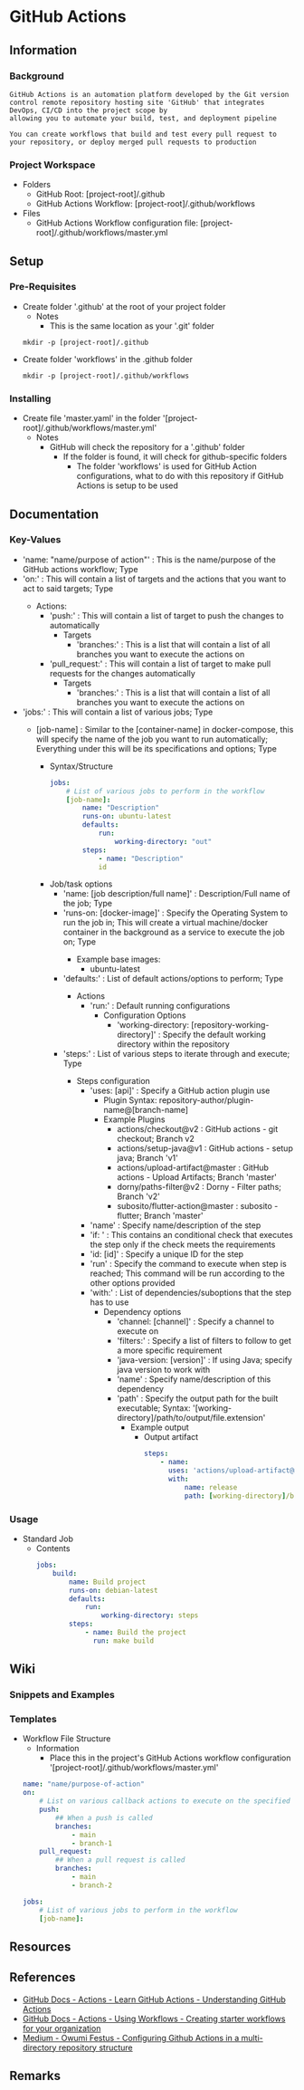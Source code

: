 # GitHub Actions

## Information

### Background
```
GitHub Actions is an automation platform developed by the Git version control remote repository hosting site 'GitHub' that integrates DevOps, CI/CD into the project scope by
allowing you to automate your build, test, and deployment pipeline

You can create workflows that build and test every pull request to your repository, or deploy merged pull requests to production
```

### Project Workspace
- Folders
    + GitHub Root: [project-root]/.github
    + GitHub Actions Workflow: [project-root]/.github/workflows
- Files
    + GitHub Actions Workflow configuration file: [project-root]/.github/workflows/master.yml

## Setup
### Pre-Requisites
- Create folder '.github' at the root of your project folder
    - Notes
        + This is the same location as your '.git' folder
    ```console
    mkdir -p [project-root]/.github
    ```
- Create folder 'workflows' in the .github folder
    ```console
    mkdir -p [project-root]/.github/workflows
    ```

### Installing
- Create file 'master.yaml' in the folder '[project-root]/.github/workflows/master.yml'
    - Notes
        - GitHub will check the repository for a '.github' folder
            - If the folder is found, it will check for github-specific folders
                + The folder 'workflows' is used for GitHub Action configurations, what to do with this repository if GitHub Actions is setup to be used

## Documentation

### Key-Values
- 'name: "name/purpose of action"' : This is the name/purpose of the GitHub actions workflow; Type <String>
- 'on:' : This will contain a list of targets and the actions that you want to act to said targets; Type <List>
    - Actions:
        - 'push:' : This will contain a list of target to push the changes to automatically
            - Targets
                - 'branches:' : This is a list that will contain a list of all branches you want to execute the actions on
        - 'pull_request:' : This will contain a list of target to make pull requests for the changes automatically
            - Targets
                - 'branches:' : This is a list that will contain a list of all branches you want to execute the actions on
- 'jobs:' : This will contain a list of various jobs; Type <List>
    - [job-name]          : Similar to the [container-name] in docker-compose, this will specify the name of the job you want to run automatically; Everything under this will be its specifications and options; Type <List>
        - Syntax/Structure
            ```yaml
            jobs:
                # List of various jobs to perform in the workflow
                [job-name]:
                    name: "Description"
                    runs-on: ubuntu-latest
                    defaults:
                        run:
                            working-directory: "out"
                    steps:
                        - name: "Description"
                        id
            ```
        - Job/task options
            - 'name: [job description/full name]' : Description/Full name of the job; Type <String>
            - 'runs-on: [docker-image]'           : Specify the Operating System to run the job in; This will create a virtual machine/docker container in the background as a service to execute the job on; Type <String>
                - Example base images:
                    + ubuntu-latest
            - 'defaults:'                         : List of default actions/options to perform; Type <List>
                - Actions
                    - 'run:'        : Default running configurations
                        - Configuration Options
                            - 'working-directory: [repository-working-directory]' : Specify the default working directory within the repository
            - 'steps:'                            : List of various steps to iterate through and execute; Type <List>
                - Steps configuration
                    - 'uses: [api]' : Specify a GitHub action plugin use
                        + Plugin Syntax: repository-author/plugin-name@[branch-name]
                        - Example Plugins
                            + actions/checkout@v2            : GitHub actions - git checkout; Branch v2
                            + actions/setup-java@v1          : GitHub actions - setup java; Branch 'v1'
                            + actions/upload-artifact@master : GitHub actions - Upload Artifacts; Branch 'master'
                            + dorny/paths-filter@v2          : Dorny - Filter paths; Branch 'v2'
                            + subosito/flutter-action@master : subosito - flutter; Branch 'master'
                    - 'name'        : Specify name/description of the step
                    - 'if: '        : This contains an conditional check that executes the step only if the check meets the requirements
                    - 'id: [id]'    : Specify a unique ID for the step
                    - 'run'         : Specify the command to execute when step is reached; This command will be run according to the other options provided
                    - 'with:'       : List of dependencies/suboptions that the step has to use
                        - Dependency options
                            - 'channel: [channel]'      : Specify a channel to execute on
                            - 'filters:'                : Specify a list of filters to follow to get a more specific requirement
                            - 'java-version: [version]' : If using Java; specify java version to work with
                            - 'name'                    : Specify name/description of this dependency
                            - 'path'                    : Specify the output path for the built executable; Syntax: '[working-directory]/path/to/output/file.extension'
                                - Example output
                                    - Output artifact
                                        ```yaml
                                        steps:
                                            - name:
                                              uses: 'actions/upload-artifact@master'
                                              with:
                                                  name: release
                                                  path: [working-directory]/build/app/outputs/[extension]/release/file-name
                                        ```

### Usage
- Standard Job
    - Contents
        ```yaml
        jobs:
            build:
                name: Build project
                runs-on: debian-latest
                defaults:
                    run:
                        working-directory: steps
                steps:
                    - name: Build the project
                      run: make build
        ```


## Wiki

### Snippets and Examples

### Templates

- Workflow File Structure
   - Information
       + Place this in the project's GitHub Actions workflow configuration '[project-root]/.github/workflows/master.yml'
   ```yaml
   name: "name/purpose-of-action"
   on: 
       # List on various callback actions to execute on the specified target when the event is triggered
       push:
           ## When a push is called
           branches:
               - main
               - branch-1
       pull_request:
           ## When a pull request is called
           branches:
               - main
               - branch-2
   
   jobs:
       # List of various jobs to perform in the workflow
       [job-name]:
   ```

## Resources

## References
+ [GitHub Docs - Actions - Learn GitHub Actions - Understanding GitHub Actions](https://docs.github.com/en/actions/learn-github-actions/understanding-github-actions)
+ [GitHub Docs - Actions - Using Workflows - Creating starter workflows for your organization](https://docs.github.com/en/actions/using-workflows/creating-starter-workflows-for-your-organization)
+ [Medium - Owumi Festus - Configuring Github Actions in a multi-directory repository structure](https://medium.com/@owumifestus/configuring-github-actions-in-a-multi-directory-repository-structure-c4d2b04e6312)

## Remarks

